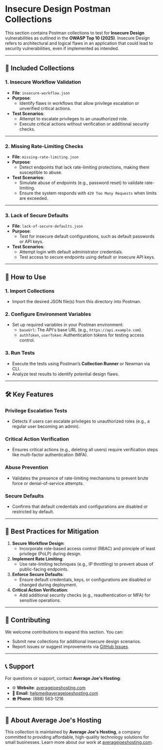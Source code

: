 # Insecure Design Postman Collections

This section contains Postman collections to test for **Insecure Design** vulnerabilities as outlined in the **OWASP Top 10 (2025)**. Insecure Design refers to architectural and logical flaws in an application that could lead to security vulnerabilities, even if implemented as intended.

---

## 📂 **Included Collections**

### **1. Insecure Workflow Validation**
- **File**: `insecure-workflow.json`
- **Purpose**:
  - Identify flaws in workflows that allow privilege escalation or unverified critical actions.
- **Test Scenarios**:
  - Attempt to escalate privileges to an unauthorized role.
  - Execute critical actions without verification or additional security checks.

---

### **2. Missing Rate-Limiting Checks**
- **File**: `missing-rate-limiting.json`
- **Purpose**:
  - Detect endpoints that lack rate-limiting protections, making them susceptible to abuse.
- **Test Scenarios**:
  - Simulate abuse of endpoints (e.g., password reset) to validate rate-limiting.
  - Ensure the system responds with `429 Too Many Requests` when limits are exceeded.

---

### **3. Lack of Secure Defaults**
- **File**: `lack-of-secure-defaults.json`
- **Purpose**:
  - Test for insecure default configurations, such as default passwords or API keys.
- **Test Scenarios**:
  - Attempt login with default administrator credentials.
  - Test access to secure endpoints using default or insecure API keys.

---

## 🚀 **How to Use**

### **1. Import Collections**
- Import the desired JSON file(s) from this directory into Postman.

### **2. Configure Environment Variables**
- Set up required variables in your Postman environment:
  - `baseUrl`: The API's base URL (e.g., `https://api.example.com`).
  - `authToken`, `userToken`: Authentication tokens for testing access control.

### **3. Run Tests**
- Execute the tests using Postman’s **Collection Runner** or Newman via CLI.
- Analyze test results to identify potential design flaws.

---

## 🛠️ **Key Features**

### **Privilege Escalation Tests**
- Detects if users can escalate privileges to unauthorized roles (e.g., a regular user becoming an admin).

### **Critical Action Verification**
- Ensures critical actions (e.g., deleting all users) require verification steps like multi-factor authentication (MFA).

### **Abuse Prevention**
- Validates the presence of rate-limiting mechanisms to prevent brute force or denial-of-service attempts.

### **Secure Defaults**
- Confirms that default credentials and configurations are disabled or restricted by default.

---

## 📄 **Best Practices for Mitigation**

1. **Secure Workflow Design**:
   - Incorporate role-based access control (RBAC) and principle of least privilege (PoLP) during design.
2. **Implement Rate Limiting**:
   - Use rate-limiting techniques (e.g., IP throttling) to prevent abuse of public-facing endpoints.
3. **Enforce Secure Defaults**:
   - Ensure default credentials, keys, or configurations are disabled or changed during deployment.
4. **Critical Action Verification**:
   - Add additional security checks (e.g., reauthentication or MFA) for sensitive operations.

---

## 🤝 **Contributing**

We welcome contributions to expand this section. You can:
- Submit new collections for additional insecure design scenarios.
- Report issues or suggest improvements via [GitHub Issues](https://github.com/AverageJoesHosting/CyberSecurity-OWASPTop10-Postman-Collections/issues).

---

## 📞 **Support**

For questions or support, contact **Average Joe's Hosting**:
- 🌐 **Website**: [averagejoeshosting.com](https://averagejoeshosting.com/)
- 📧 **Email**: [helpme@averagejoeshosting.com](mailto:helpme@averagejoeshosting.com)
- ☎️ **Phone**: (888) 563-1216

---

## 👋 **About Average Joe's Hosting**

This collection is maintained by **Average Joe's Hosting**, a company committed to providing affordable, high-quality technology solutions for small businesses. Learn more about our work at [averagejoeshosting.com](https://averagejoeshosting.com/).


